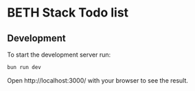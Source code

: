 # BETH Stack Todo list 

## Development
To start the development server run:
```bash
bun run dev
```

Open http://localhost:3000/ with your browser to see the result.
